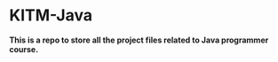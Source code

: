 KITM-Java
=========

**This is a repo to store all the project files related to Java programmer course.**